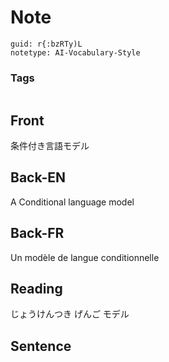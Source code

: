 # Note
```
guid: r{:bzRTy)L
notetype: AI-Vocabulary-Style
```

### Tags
```
```

## Front
条件付き言語モデル

## Back-EN
A Conditional language model

## Back-FR
Un modèle de langue conditionnelle

## Reading
じょうけんつき げんご モデル

## Sentence

